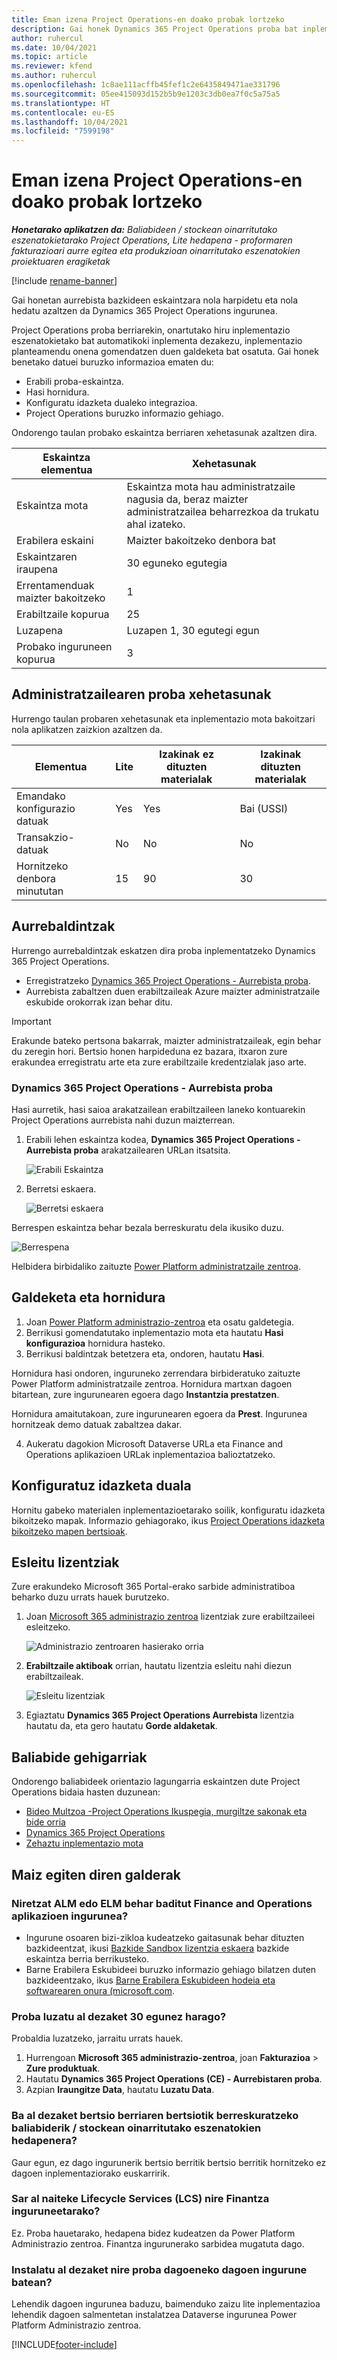 ```yaml
---
title: Eman izena Project Operations-en doako probak lortzeko
description: Gai honek Dynamics 365 Project Operations proba bat inplementatzeari buruzko informazioa ematen du.
author: ruhercul
ms.date: 10/04/2021
ms.topic: article
ms.reviewer: kfend
ms.author: ruhercul
ms.openlocfilehash: 1c8ae111acffb45fef1c2e6435849471ae331796
ms.sourcegitcommit: 05ee415093d152b5b9e1203c3db0ea7f0c5a75a5
ms.translationtype: HT
ms.contentlocale: eu-ES
ms.lasthandoff: 10/04/2021
ms.locfileid: "7599198"
---
```

# <a name="sign-up-for-project-operations-trials"></a>Eman izena Project Operations-en doako probak lortzeko 

_**Honetarako aplikatzen da:** Baliabideen / stockean oinarritutako eszenatokietarako Project Operations, Lite hedapena - proformaren fakturazioari aurre egitea eta produkzioan oinarritutako eszenatokien proiektuaren eragiketak_ 

[!include [rename-banner](~/includes/cc-data-platform-banner.md)]

Gai honetan aurrebista bazkideen eskaintzara nola harpidetu eta nola hedatu azaltzen da Dynamics 365 Project Operations ingurunea.

Project Operations proba berriarekin, onartutako hiru inplementazio eszenatokietako bat automatikoki inplementa dezakezu, inplementazio planteamendu onena gomendatzen duen galdeketa bat osatuta. Gai honek benetako datuei buruzko informazioa ematen du:

- Erabili proba-eskaintza.
- Hasi hornidura.
- Konfiguratu idazketa dualeko integrazioa.
- Project Operations buruzko informazio gehiago. 

Ondorengo taulan probako eskaintza berriaren xehetasunak azaltzen dira.

| **Eskaintza elementua**               | **Xehetasunak**                                  |
|------------------------------|----------------------------------------------|
| Eskaintza mota                   | Eskaintza mota hau administratzaile nagusia da, beraz maizter administratzailea beharrezkoa da trukatu ahal izateko. |
| Erabilera eskaini                    | Maizter bakoitzeko denbora bat                          |
| Eskaintzaren iraupena               | 30 eguneko egutegia                             |
| Errentamenduak maizter bakoitzeko       | 1                                            |
| Erabiltzaile kopurua              | 25                                           |
| Luzapena                    | Luzapen 1, 30 egutegi egun               |
| Probako inguruneen kopurua | 3                                            |


## <a name="admin-trial-details"></a>Administratzailearen proba xehetasunak
Hurrengo taulan probaren xehetasunak eta inplementazio mota bakoitzari nola aplikatzen zaizkion azaltzen da.

| **Elementua**                      | **Lite**                                     | **Izakinak ez dituzten materialak** | **Izakinak dituzten materialak** |
|-------------------------------|----------------------------------------------|---------------------------|-----------------------|
| Emandako konfigurazio datuak           | Yes                                          | Yes                       | Bai (USSI)            |
| Transakzio-datuak            | No                                           | No                        | No                    |
| Hornitzeko denbora minututan  | 15                                           | 90                        | 30                    |
 
## <a name="prerequisites"></a>Aurrebaldintzak
Hurrengo aurrebaldintzak eskatzen dira proba inplementatzeko Dynamics 365 Project Operations.

- Erregistratzeko [Dynamics 365 Project Operations - Aurrebista proba](https://www.aka.ms/try-po).
- Aurrebista zabaltzen duen erabiltzaileak Azure maizter administratzaile eskubide orokorrak izan behar ditu.

> [!IMPORTANT]
> Erakunde bateko pertsona bakarrak, maizter administratzaileak, egin behar du zeregin hori. Bertsio honen harpideduna ez bazara, itxaron zure erakundea erregistratu arte eta zure erabiltzaile kredentzialak jaso arte.

### <a name="dynamics-365-project-operations---preview-trial"></a>Dynamics 365 Project Operations - Aurrebista proba 

Hasi aurretik, hasi saioa arakatzailean erabiltzaileen laneko kontuarekin Project Operations aurrebista nahi duzun maizterrean.

1. Erabili lehen eskaintza kodea, **Dynamics 365 Project Operations - Aurrebista proba** arakatzailearen URLan itsatsita.

    ![Erabili Eskaintza](./media/16RedeemFirstOfferNew.png)

2. Berretsi eskaera.

    ![Berretsi eskaera](./media/17ConfirmOrderNew.png)

  Berrespen eskaintza behar bezala berreskuratu dela ikusiko duzu.

   ![Berrespena](./media/18OrderConfirmationNew.png)

  Helbidera birbidaliko zaituzte [Power Platform administratzaile zentroa](https://admin.powerplatform.microsoft.com/projectoperationstrial).

## <a name="questionnaire-and-provisioning"></a>Galdeketa eta hornidura

1.  Joan [Power Platform administrazio-zentroa](https://admin.powerplatform.com/projectoperationstrial) eta osatu galdetegia.  
2.  Berrikusi gomendatutako inplementazio mota eta hautatu **Hasi konfigurazioa** hornidura hasteko.
3.  Berrikusi baldintzak betetzera eta, ondoren, hautatu **Hasi**.

   Hornidura hasi ondoren, inguruneko zerrendara birbideratuko zaituzte Power Platform administratzaile zentroa. Hornidura martxan dagoen bitartean, zure ingurunearen egoera dago **Instantzia prestatzen**.
 
  Hornidura amaitutakoan, zure ingurunearen egoera da **Prest**. Ingurunea hornitzeak demo datuak zabaltzea dakar.
 
4.  Aukeratu dagokion Microsoft Dataverse URLa eta Finance and Operations aplikazioen URLak inplementazioa balioztatzeko.

## <a name="configuring-dual-write"></a>Konfiguratuz idazketa duala
Hornitu gabeko materialen inplementazioetarako soilik, konfiguratu idazketa bikoitzeko mapak. Informazio gehiagorako, ikus [Project Operations idazketa bikoitzeko mapen bertsioak](resource-dual-write-maps.md).

## <a name="assign-licenses"></a>Esleitu lizentziak

Zure erakundeko Microsoft 365 Portal-erako sarbide administratiboa beharko duzu urrats hauek burutzeko.

1. Joan [Microsoft 365 administrazio zentroa](https://portal.office.com/) lizentziak zure erabiltzaileei esleitzeko.

   ![Administrazio zentroaren hasierako orria](./media/14AdminPortal.png)

2. **Erabiltzaile aktiboak** orrian, hautatu lizentzia esleitu nahi diezun erabiltzaileak.

   ![Esleitu lizentziak](./media/15AssignLicenses.png)

3. Egiaztatu **Dynamics 365 Project Operations Aurrebista**  lizentzia hautatu da, eta gero hautatu **Gorde aldaketak**.

## <a name="additional-resources"></a>Baliabide gehigarriak

Ondorengo baliabideek orientazio lagungarria eskaintzen dute Project Operations bidaia hasten duzunean:

- [Bideo Multzoa -Project Operations Ikuspegia, murgiltze sakonak eta bide orria](https://youtube.com/playlist?list=PLcakwueIHoT_LJ3Fr1tHnkPk5lioqE6uH)
- [Dynamics 365 Project Operations](/learn/modules/examine-dynamics-365-project-operations/)
- [Zehaztu inplementazio mota](determine-deployment-type.md)

## <a name="frequently-asked-questions"></a>Maiz egiten diren galderak

### <a name="what-if-i-require-alm-or-elm-for-my-finance-and-operations-apps-environment"></a>Niretzat ALM edo ELM behar baditut Finance and Operations aplikazioen ingurunea?

- Ingurune osoaren bizi-zikloa kudeatzeko gaitasunak behar dituzten bazkideentzat, ikusi [Bazkide Sandbox lizentzia eskaera](https://experience.dynamics.com/requestlicense) bazkide eskaintza berria berrikusteko. 
- Barne Erabilera Eskubideei buruzko informazio gehiago bilatzen duten bazkideentzako, ikus [Barne Erabilera Eskubideen hodeia eta softwarearen onura (microsoft.com](https://partner.microsoft.com/membership/internal-use-software).

### <a name="can-i-extend-my-trial-beyond-30-days"></a>Proba luzatu al dezaket 30 egunez harago?
Probaldia luzatzeko, jarraitu urrats hauek.

1. Hurrengoan **Microsoft 365 administrazio-zentroa**, joan **Fakturazioa** > **Zure produktuak**.
2. Hautatu **Dynamics 365 Project Operations (CE) - Aurrebistaren proba**.
3. Azpian **Iraungitze Data**, hautatu **Luzatu Data**.

### <a name="can-i-upgrade-from-the-lite-deployment-to-the-resourcenon-stocked-based-scenario-deployment"></a>Ba al dezaket bertsio berriaren bertsiotik berreskuratzeko baliabiderik / stockean oinarritutako eszenatokien hedapenera?
Gaur egun, ez dago ingurunerik bertsio berritik bertsio berritik hornitzeko ez dagoen inplementaziorako euskarririk.

### <a name="can-i-access-lifecycle-services-lcs-for-my-finance-environments"></a>Sar al naiteke Lifecycle Services (LCS) nire Finantza inguruneetarako?  
Ez. Proba hauetarako, hedapena bidez kudeatzen da Power Platform Administrazio zentroa. Finantza ingurunerako sarbidea mugatuta dago.

### <a name="can-i-install-my-trial-on-an-existing-environment"></a>Instalatu al dezaket nire proba dagoeneko dagoen ingurune batean?
Lehendik dagoen ingurunea baduzu, baimenduko zaizu lite inplementazioa lehendik dagoen salmentetan instalatzea Dataverse ingurunea Power Platform Administrazio zentroa.

[!INCLUDE[footer-include](../includes/footer-banner.md)]
